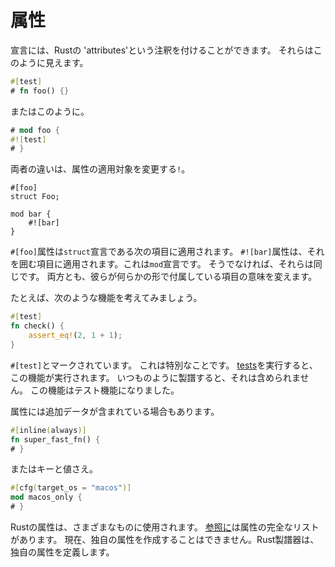 # 属性

宣言には、Rustの 'attributes'という注釈を付けることができます。
それらはこのように見えます。

```rust
#[test]
# fn foo() {}
```

またはこのように。

```rust
# mod foo {
#![test]
# }
```

両者の違いは、属性の適用対象を変更する`!`。

```rust,ignore
#[foo]
struct Foo;

mod bar {
    #![bar]
}
```

`#[foo]`属性は`struct`宣言である次の項目に適用されます。
`#![bar]`属性は、それを囲む項目に適用されます。これは`mod`宣言です。
そうでなければ、それらは同じです。
両方とも、彼らが何らかの形で付属している項目の意味を変えます。

たとえば、次のような機能を考えてみましょう。

```rust
#[test]
fn check() {
    assert_eq!(2, 1 + 1);
}
```

`#[test]`とマークされています。
これは特別なことです。 [tests][tests]を実行すると、この機能が実行されます。
いつものように製譜すると、それは含められません。
この機能はテスト機能になりました。

[tests]: testing.html

属性には追加データが含まれている場合もあります。

```rust
#[inline(always)]
fn super_fast_fn() {
# }
```

またはキーと値さえ。

```rust
#[cfg(target_os = "macos")]
mod macos_only {
# }
```

Rustの属性は、さまざまなものに使用されます。
[参照に][reference]は属性の完全なリストがあります。
現在、独自の属性を作成することはできません。Rust製譜器は、独自の属性を定義します。

[reference]: ../../reference/attributes.html
